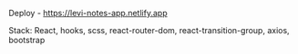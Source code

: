 Deploy - https://levi-notes-app.netlify.app

Stack: React, hooks, scss, react-router-dom, react-transition-group, axios, bootstrap 